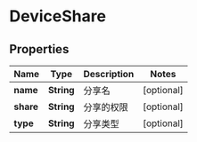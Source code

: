
# DeviceShare

## Properties
Name | Type | Description | Notes
------------ | ------------- | ------------- | -------------
**name** | **String** | 分享名 |  [optional]
**share** | **String** | 分享的权限 |  [optional]
**type** | **String** | 分享类型 |  [optional]



